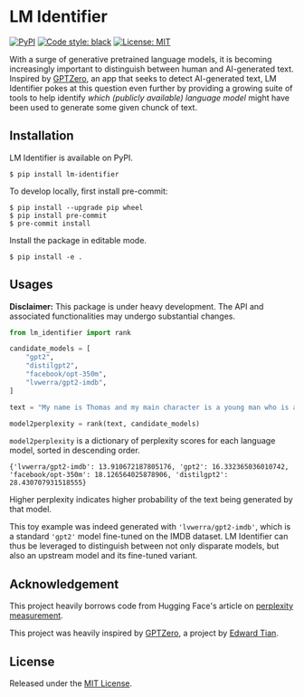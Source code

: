 # LM Identifier

[![PyPI](https://img.shields.io/pypi/v/lm-identifier.svg)](https://pypi.org/project/lm-identifier/)
[![Code style: black](https://img.shields.io/badge/code%20style-black-000000.svg)](https://github.com/psf/black)
[![License: MIT](https://img.shields.io/badge/License-MIT-yellow.svg)](https://opensource.org/licenses/MIT)

With a surge of generative pretrained language models, it is becoming increasingly important to distinguish between human and AI-generated text. Inspired by [GPTZero](https://etedward-gptzero-main-zqgfwb.streamlit.app), an app that seeks to detect AI-generated text, LM Identifier pokes at this question even further by providing a growing suite of tools to help identify *which (publicly available) language model* might have been used to generate some given chunck of text.

## Installation

LM Identifier is available on PyPI.

```
$ pip install lm-identifier
```

To develop locally, first install pre-commit:

```
$ pip install --upgrade pip wheel
$ pip install pre-commit
$ pre-commit install
```

Install the package in editable mode.

```
$ pip install -e .
```

## Usages

**Disclaimer:** This package is under heavy development. The API and associated functionalities may undergo substantial changes.

```python
from lm_identifier import rank

candidate_models = [
    "gpt2",
    "distilgpt2",
    "facebook/opt-350m",
    "lvwerra/gpt2-imdb",
]

text = "My name is Thomas and my main character is a young man who is a member of the military."

model2perplexity = rank(text, candidate_models)
```

`model2perplexity` is a dictionary of perplexity scores for each language model, sorted in descending order.

```
{'lvwerra/gpt2-imdb': 13.910672187805176, 'gpt2': 16.332365036010742, 'facebook/opt-350m': 18.126564025878906, 'distilgpt2': 28.430707931518555}
```

Higher perplexity indicates higher probability of the text being generated by that model.

This toy example was indeed generated with `'lvwerra/gpt2-imdb'`, which is a standard `'gpt2'` model fine-tuned on the IMDB dataset. LM Identifier can thus be leveraged to distinguish between not only disparate models, but also an upstream model and its fine-tuned variant.

## Acknowledgement

This project heavily borrows code from Hugging Face's article on [perplexity measurement](https://huggingface.co/docs/transformers/perplexity).

This project was heavily inspired by [GPTZero](https://etedward-gptzero-main-zqgfwb.streamlit.app), a project by [Edward Tian](https://twitter.com/edward_the6/status/1610067688449007618).

## License

Released under the [MIT License](License).
